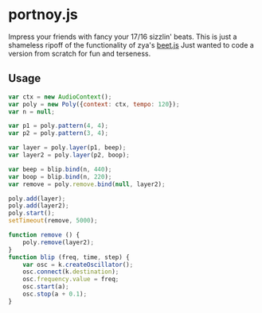 # portnoy.js
Impress your friends with fancy your 17/16 sizzlin' beats.
This is just a shameless ripoff of the functionality of zya's [beet.js](https://github.com/zya/beet.js)
Just wanted to code a version from scratch for fun and terseness.

## Usage
````javascript
var ctx = new AudioContext();
var poly = new Poly({context: ctx, tempo: 120});
var n = null;

var p1 = poly.pattern(4, 4);
var p2 = poly.pattern(3, 4);

var layer = poly.layer(p1, beep);
var layer2 = poly.layer(p2, boop);

var beep = blip.bind(n, 440);
var boop = blip.bind(n, 220);
var remove = poly.remove.bind(null, layer2);

poly.add(layer);
poly.add(layer2);
poly.start();
setTimeout(remove, 5000);

function remove () {
    poly.remove(layer2);
}
function blip (freq, time, step) {
    var osc = k.createOscillator();
    osc.connect(k.destination);
    osc.frequency.value = freq;
    osc.start(a);
    osc.stop(a + 0.1);
}
````

